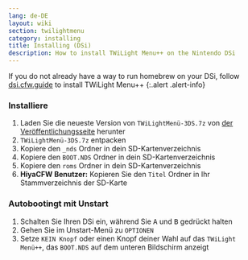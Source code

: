 ```yaml
---
lang: de-DE
layout: wiki
section: twilightmenu
category: installing
title: Installing (DSi)
description: How to install TWiLight Menu++ on the Nintendo DSi
---
```


If you do not already have a way to run homebrew on your DSi, follow [dsi.cfw.guide](https://dsi.cfw.guide) to install TWiLight Menu++
{:.alert .alert-info}

### Installiere
1. Laden Sie die neueste Version von `TWiLightMenü-3DS.7z` von [der Veröffentlichungsseite](https://github.com/DS-Homebrew/TWiLightMenu/releases) herunter
1. `TWiLightMenü-3DS.7z` entpacken
1. Kopiere den `_nds` Ordner in dein SD-Kartenverzeichnis
1. Kopiere den `BOOT.NDS` Ordner in dein SD-Kartenverzeichnis
1. Kopiere den `roms` Ordner in dein SD-Kartenverzeichnis
1. **HiyaCFW Benutzer:** Kopieren Sie den `Titel` Ordner in Ihr Stammverzeichnis der SD-Karte

### Autobootingt mit Unstart
1. Schalten Sie Ihren DSi ein, während Sie <kbd class="face">A</kbd> und <kbd class="face">B</kbd> gedrückt halten
1. Gehen Sie im Unstart-Menü zu `OPTIONEN`
1. Setze `KEIN Knopf` oder einen Knopf deiner Wahl auf das `TWiLight Menü++`, das `BOOT.NDS` auf dem unteren Bildschirm anzeigt
